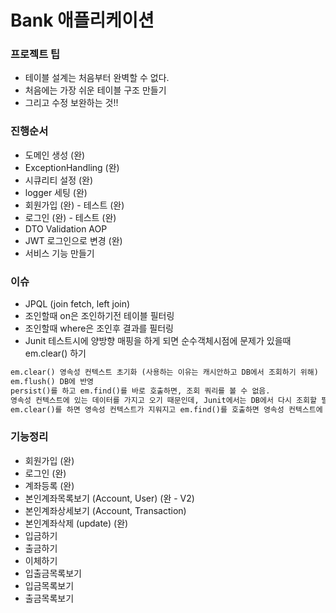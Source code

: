 # Bank 애플리케이션

### 프로젝트 팁

- 테이블 설계는 처음부터 완벽할 수 없다.
- 처음에는 가장 쉬운 테이블 구조 만들기
- 그리고 수정 보완하는 것!!

### 진행순서

- 도메인 생성 (완)
- ExceptionHandling (완)
- 시큐리티 설정 (완)
- logger 세팅 (완)
- 회원가입 (완) - 테스트 (완)
- 로그인 (완) - 테스트 (완)
- DTO Validation AOP
- JWT 로그인으로 변경 (완)
- 서비스 기능 만들기

### 이슈

- JPQL (join fetch, left join)
- 조인할때 on은 조인하기전 테이블 필터링
- 조인할때 where은 조인후 결과를 필터링
- Junit 테스트시에 양방향 매핑을 하게 되면 순수객체시점에 문제가 있을때 em.clear() 하기

```txt
em.clear() 영속성 컨텍스트 초기화 (사용하는 이유는 캐시안하고 DB에서 조회하기 위해)
em.flush() DB에 반영
persist()를 하고 em.find()를 바로 호출하면, 조회 쿼리를 볼 수 없음.
영속성 컨텍스트에 있는 데이터를 가지고 오기 때문인데, Junit에서는 DB에서 다시 조회할 필요가 있을때, 양방향 매핑에 있는 데이터는 동기화가 안되있어서
em.clear()를 하면 영속성 컨텍스트가 지워지고 em.find()를 호출하면 영속성 컨텍스트에 없으니 db에서 조회하고, 조회 쿼리를 볼 수 있음.
```

### 기능정리

- 회원가입 (완)
- 로그인 (완)
- 계좌등록 (완)
- 본인계좌목록보기 (Account, User) (완 - V2)
- 본인계좌상세보기 (Account, Transaction)
- 본인계좌삭제 (update) (완)
- 입금하기
- 출금하기
- 이체하기
- 입출금목록보기
- 입금목록보기
- 출금목록보기
